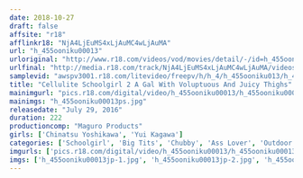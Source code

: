 ```yaml
---
date: 2018-10-27
draft: false
affsite: "r18"
afflinkr18: "NjA4LjEuMS4xLjAuMC4wLjAuMA"
url: "h_455ooniku00013"
urloriginal: "http://www.r18.com/videos/vod/movies/detail/-/id=h_455ooniku00013"
urlfinal: "http://media.r18.com/track/NjA4LjEuMS4xLjAuMC4wLjAuMA/videos/vod/movies/detail/-/id=h_455ooniku00013"
samplevid: "awspv3001.r18.com/litevideo/freepv/h/h_4/h_455ooniku013/h_455ooniku013_dmb_w.mp4"
title: "Cellulite Schoolgirl 2 A Gal With Voluptuous And Juicy Thighs"
mainimgurl: "pics.r18.com/digital/video/h_455ooniku00013/h_455ooniku00013ps.jpg"
mainimgs: "h_455ooniku00013ps.jpg"
releasedate: "July 29, 2016"
duration: 222
productioncomp: "Maguro Products"
girls: ['Chinatsu Yoshikawa', 'Yui Kagawa']
categories: ['Schoolgirl', 'Big Tits', 'Chubby', 'Ass Lover', 'Outdoor']
imgurls: ['pics.r18.com/digital/video/h_455ooniku00013/h_455ooniku00013jp-1.jpg', 'pics.r18.com/digital/video/h_455ooniku00013/h_455ooniku00013jp-2.jpg', 'pics.r18.com/digital/video/h_455ooniku00013/h_455ooniku00013jp-3.jpg', 'pics.r18.com/digital/video/h_455ooniku00013/h_455ooniku00013jp-4.jpg', 'pics.r18.com/digital/video/h_455ooniku00013/h_455ooniku00013jp-5.jpg', 'pics.r18.com/digital/video/h_455ooniku00013/h_455ooniku00013jp-6.jpg', 'pics.r18.com/digital/video/h_455ooniku00013/h_455ooniku00013jp-7.jpg', 'pics.r18.com/digital/video/h_455ooniku00013/h_455ooniku00013jp-8.jpg', 'pics.r18.com/digital/video/h_455ooniku00013/h_455ooniku00013jp-9.jpg', 'pics.r18.com/digital/video/h_455ooniku00013/h_455ooniku00013jp-10.jpg', 'pics.r18.com/digital/video/h_455ooniku00013/h_455ooniku00013jp-11.jpg', 'pics.r18.com/digital/video/h_455ooniku00013/h_455ooniku00013jp-12.jpg', 'pics.r18.com/digital/video/h_455ooniku00013/h_455ooniku00013jp-13.jpg', 'pics.r18.com/digital/video/h_455ooniku00013/h_455ooniku00013jp-14.jpg', 'pics.r18.com/digital/video/h_455ooniku00013/h_455ooniku00013jp-15.jpg', 'pics.r18.com/digital/video/h_455ooniku00013/h_455ooniku00013jp-16.jpg', 'pics.r18.com/digital/video/h_455ooniku00013/h_455ooniku00013jp-17.jpg', 'pics.r18.com/digital/video/h_455ooniku00013/h_455ooniku00013jp-18.jpg', 'pics.r18.com/digital/video/h_455ooniku00013/h_455ooniku00013jp-19.jpg', 'pics.r18.com/digital/video/h_455ooniku00013/h_455ooniku00013jp-20.jpg']
imgs: ['h_455ooniku00013jp-1.jpg', 'h_455ooniku00013jp-2.jpg', 'h_455ooniku00013jp-3.jpg', 'h_455ooniku00013jp-4.jpg', 'h_455ooniku00013jp-5.jpg', 'h_455ooniku00013jp-6.jpg', 'h_455ooniku00013jp-7.jpg', 'h_455ooniku00013jp-8.jpg', 'h_455ooniku00013jp-9.jpg', 'h_455ooniku00013jp-10.jpg', 'h_455ooniku00013jp-11.jpg', 'h_455ooniku00013jp-12.jpg', 'h_455ooniku00013jp-13.jpg', 'h_455ooniku00013jp-14.jpg', 'h_455ooniku00013jp-15.jpg', 'h_455ooniku00013jp-16.jpg', 'h_455ooniku00013jp-17.jpg', 'h_455ooniku00013jp-18.jpg', 'h_455ooniku00013jp-19.jpg', 'h_455ooniku00013jp-20.jpg']
---
```

